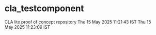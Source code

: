 # cla_testcomponent
CLA lite proof of concept repository
Thu 15 May 2025 11:21:43 IST
Thu 15 May 2025 11:23:09 IST
